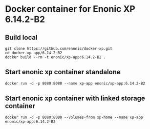 # Docker container for Enonic XP 6.14.2-B2

## Build local

    git clone https://github.com/enonic/docker-xp.git
    cd docker-xp-app/6.14.2-B2
    docker build --rm -t enonic/xp-app:6.14.2-B2 .

## Start enonic xp container standalone

    docker run -d -p 8080:8080 --name xp-app enonic/xp-app:6.14.2-B2

## Start enonic xp container with linked storage container

    docker run -d -p 8080:8080 --volumes-from xp-home --name xp-app enonic/xp-app:6.14.2-B2
